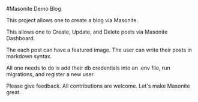 #Masonite Demo Blog

This project allows one to create a blog via Masonite. 

This allows one to Create, Update, and Delete posts via Masonite Dashboard.

The each post can have a featured image. The user can write their posts in markdown syntax.

All one needs to do is add their db credentials into an .env file, run migrations, and register a new user.

Please give feedback. All contributions are welcome. Let's make Masonite great.